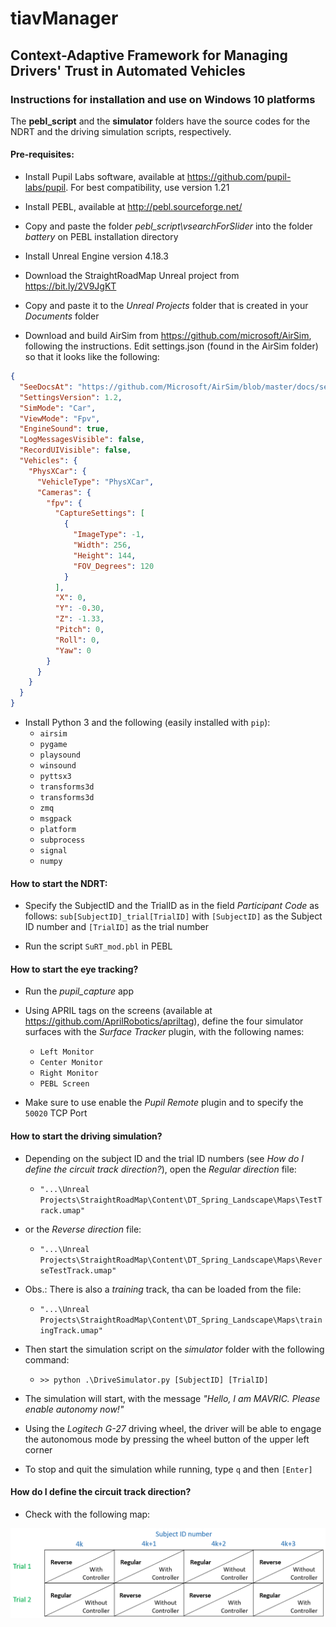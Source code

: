 # tiavManager
## Context-Adaptive Framework for Managing Drivers' Trust in Automated Vehicles

### Instructions for installation and use on Windows 10 platforms

The **pebl_script** and the **simulator** folders have the source codes for the NDRT and the driving simulation scripts, respectively.

#### Pre-requisites:

* Install Pupil Labs software, available at https://github.com/pupil-labs/pupil. For best compatibility, use version 1.21

* Install PEBL, available at http://pebl.sourceforge.net/

* Copy and paste the folder *pebl_script\vsearchForSlider* into the folder *battery* on PEBL installation directory

* Install Unreal Engine version 4.18.3

* Download the StraightRoadMap Unreal project from https://bit.ly/2V9JgKT

* Copy and paste it to the *Unreal Projects* folder that is created in your *Documents* folder

* Download and build AirSim from https://github.com/microsoft/AirSim, following the instructions. Edit settings.json (found in the AirSim folder) so that it looks like the following:

```settings.json
{
  "SeeDocsAt": "https://github.com/Microsoft/AirSim/blob/master/docs/settings.md",
  "SettingsVersion": 1.2,
  "SimMode": "Car",
  "ViewMode": "Fpv",
  "EngineSound": true,
  "LogMessagesVisible": false,
  "RecordUIVisible": false,
  "Vehicles": {
    "PhysXCar": {
      "VehicleType": "PhysXCar",
      "Cameras": {
        "fpv": {
          "CaptureSettings": [
            {
              "ImageType": -1,
              "Width": 256,
              "Height": 144,
              "FOV_Degrees": 120
            }
          ],
          "X": 0,
          "Y": -0.30,
          "Z": -1.33,
          "Pitch": 0,
          "Roll": 0,
          "Yaw": 0
        }
      }
    }
  }
}
```

* Install Python 3 and the following (easily installed with `pip`):
   * `airsim`
   * `pygame`
   * `playsound`
   * `winsound`
   * `pyttsx3`
   * `transforms3d`
   * `transforms3d`
   * `zmq`
   * `msgpack`
   * `platform`
   * `subprocess`
   * `signal`
   * `numpy`


#### How to start the NDRT:

* Specify the SubjectID and the TrialID as in the field *Participant Code* as follows: `sub[SubjectID]_trial[TrialID]`
with `[SubjectID]` as the Subject ID number and `[TrialID]` as the trial number

* Run the script `SuRT_mod.pbl` in PEBL

#### How to start the eye tracking?

* Run the *pupil_capture* app
* Using APRIL tags on the screens (available at https://github.com/AprilRobotics/apriltag), define the four simulator surfaces with the *Surface Tracker* plugin, with the following names:

  * `Left Monitor`
  * `Center Monitor`
  * `Right Monitor`
  * `PEBL Screen`

* Make sure to use enable the *Pupil Remote* plugin and to specify the `50020` TCP Port

#### How to start the driving simulation?

* Depending on the subject ID and the trial ID numbers (see *How do I define the circuit track direction?*), open the *Regular direction* file:
  * `"...\Unreal Projects\StraightRoadMap\Content\DT_Spring_Landscape\Maps\TestTrack.umap"`

* or the *Reverse direction* file:
  * `"...\Unreal Projects\StraightRoadMap\Content\DT_Spring_Landscape\Maps\ReverseTestTrack.umap"`

* Obs.: There is also a *training* track, tha can be loaded from the file:
  * `"...\Unreal Projects\StraightRoadMap\Content\DT_Spring_Landscape\Maps\trainingTrack.umap"`

* Then start the simulation script on the *simulator* folder with the following command:

  * `>> python .\DriveSimulator.py [SubjectID] [TrialID]`

* The simulation will start, with the message *"Hello, I am MAVRIC. Please enable autonomy now!"*

* Using the *Logitech G-27* driving wheel, the driver will be able to engage the autonomous mode by pressing the wheel button of the upper left corner

* To stop and quit the simulation while running, type `q` and then `[Enter]`

#### How do I define the circuit track direction?

* Check with the following map:

![Conditions according to subject ID and Trial number](https://github.com/hazevedosa/tiavManager/blob/master/conditions_randomization.PNG)
